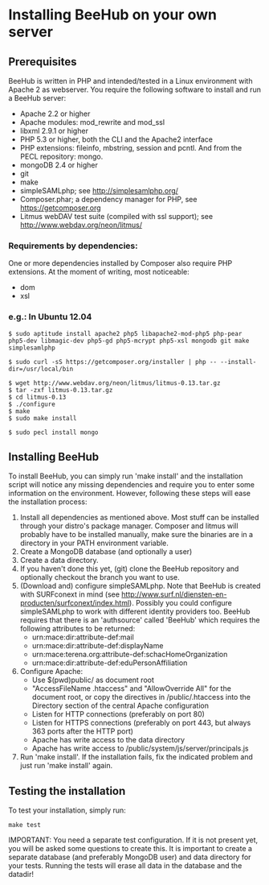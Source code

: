 # Installing BeeHub on your own server

## Prerequisites

BeeHub is written in PHP and intended/tested in a Linux environment with Apache 2 as webserver. You require the following software to install and run a BeeHub server:

* Apache 2.2 or higher
* Apache modules: mod_rewrite and mod_ssl
* libxml 2.9.1 or higher
* PHP 5.3 or higher, both the CLI and the Apache2 interface
* PHP extensions: fileinfo, mbstring, session and pcntl. And from the PECL repository: mongo.
* mongoDB 2.4 or higher
* git
* make
* simpleSAMLphp; see http://simplesamlphp.org/
* Composer.phar; a dependency manager for PHP, see https://getcomposer.org
* Litmus webDAV test suite (compiled with ssl support); see http://www.webdav.org/neon/litmus/

### Requirements by dependencies:

One or more dependencies installed by Composer also require PHP extensions. At the moment of writing, most noticeable:

* dom
* xsl
 
### e.g.: In Ubuntu 12.04

```
$ sudo aptitude install apache2 php5 libapache2-mod-php5 php-pear php5-dev libmagic-dev php5-gd php5-mcrypt php5-xsl mongodb git make simplesamlphp

$ sudo curl -sS https://getcomposer.org/installer | php -- --install-dir=/usr/local/bin

$ wget http://www.webdav.org/neon/litmus/litmus-0.13.tar.gz
$ tar -zxf litmus-0.13.tar.gz
$ cd litmus-0.13
$ ./configure
$ make
$ sudo make install

$ sudo pecl install mongo
```

## Installing BeeHub

To install BeeHub, you can simply run 'make install' and the installation script will notice any missing dependencies and require you to enter some information on the environment. However, following these steps will ease the installation process:

1. Install all dependencies as mentioned above. Most stuff can be installed through your distro's package manager. Composer and litmus will probably have to be installed manually, make sure the binaries are in a directory in your PATH environment variable.
2. Create a MongoDB database (and optionally a user)
3. Create a data directory.
4. If you haven't done this yet, (git) clone the BeeHub repository and optionally checkout the branch you want to use.
5. (Download and) configure simpleSAMLphp. Note that BeeHub is created with SURFconext in mind (see http://www.surf.nl/diensten-en-producten/surfconext/index.html). Possibly you could configure simpleSAMLphp to work with different identity providers too. BeeHub requires that there is an 'authsource' called 'BeeHub' which requires the following attributes to be returned:
   - urn:mace:dir:attribute-def:mail
   - urn:mace:dir:attribute-def:displayName
   - urn:mace:terena.org:attribute-def:schacHomeOrganization
   - urn:mace:dir:attribute-def:eduPersonAffiliation
6. Configure Apache:
   - Use $(pwd)public/ as document root
   - "AccessFileName .htaccess" and "AllowOverride All" for the document root, or copy the directives in /public/.htaccess into the Directory section of the central Apache configuration
   - Listen for HTTP connections (preferably on port 80)
   - Listen for HTTPS connections (preferably on port 443, but always 363 ports after the HTTP port)
   - Apache has write access to the data directory
   - Apache has write access to /public/system/js/server/principals.js
7. Run 'make install'. If the installation fails, fix the indicated problem and just run 'make install' again.

## Testing the installation

To test your installation, simply run:

```
make test
```

IMPORTANT: You need a separate test configuration. If it is not present yet, you will be asked some questions to create this. It is important to create a separate database (and preferably MongoDB user) and data directory for your tests. Running the tests will erase all data in the database and the datadir!
